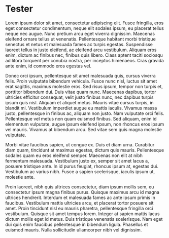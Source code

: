 # Tester

Lorem ipsum dolor sit amet, consectetur adipiscing elit. Fusce fringilla, eros eget consectetur condimentum, neque elit
sodales ipsum, eu placerat tellus neque nec augue. Nunc pretium arcu eget viverra dignissim. Maecenas eleifend ornare
tellus ut venenatis. Pellentesque habitant morbi tristique senectus et netus et malesuada fames ac turpis egestas.
Suspendisse laoreet tellus in justo eleifend, ac eleifend arcu vestibulum. Aliquam eros enim, dictum ac finibus nec,
finibus quis libero. Class aptent taciti sociosqu ad litora torquent per conubia nostra, per inceptos himenaeos. Cras
gravida ante enim, id commodo eros egestas vel.

Donec orci ipsum, pellentesque sit amet malesuada quis, cursus viverra felis. Proin vulputate bibendum vehicula. Fusce
nunc nisl, luctus sit amet erat sagittis, maximus molestie eros. Sed risus ipsum, tempor non turpis et, porttitor
bibendum dui. Duis vitae quam nunc. Maecenas dapibus, tortor ultricies efficitur consequat, velit justo finibus nunc,
nec dapibus turpis ipsum quis nisl. Aliquam et aliquet metus. Mauris vitae cursus turpis, in blandit mi. Vestibulum
imperdiet augue eu mattis iaculis. Vivamus massa justo, pellentesque in finibus ac, aliquam non justo. Nam vulputate
orci felis. Pellentesque vel metus non quam euismod finibus. Sed aliquam, enim id elementum vulputate, augue ipsum
eleifend ipsum, non rhoncus eros ipsum vel mauris. Vivamus at bibendum arcu. Sed vitae sem quis magna molestie
vulputate.

Morbi vitae faucibus sapien, ut congue ex. Duis et diam urna. Curabitur diam quam, tincidunt at maximus egestas, dictum
quis mauris. Pellentesque sodales quam eu eros eleifend semper. Maecenas non elit at nibh fermentum malesuada.
Vestibulum justo ex, semper sit amet lacus a, posuere tristique ante. In id purus feugiat, rhoncus ipsum at, egestas
dui. Vestibulum ac varius nibh. Fusce a sapien scelerisque, iaculis ipsum ut, molestie ante.

Proin laoreet, nibh quis ultrices consectetur, diam ipsum mollis sem, eu consectetur ipsum magna finibus purus. Quisque
maximus arcu id magna ultrices hendrerit. Interdum et malesuada fames ac ante ipsum primis in faucibus. Vestibulum
mattis ultricies arcu, et placerat tortor posuere sit amet. Proin tincidunt nisl eu mauris pharetra, pellentesque
fringilla orci vestibulum. Quisque sit amet tempus lorem. Integer at sapien mattis lacus dictum mollis eget id metus.
Duis tristique venenatis scelerisque. Nam eget dui quis enim faucibus pellentesque in bibendum ligula. Phasellus et
euismod mauris. Nulla sollicitudin ullamcorper nibh vel dignissim.
